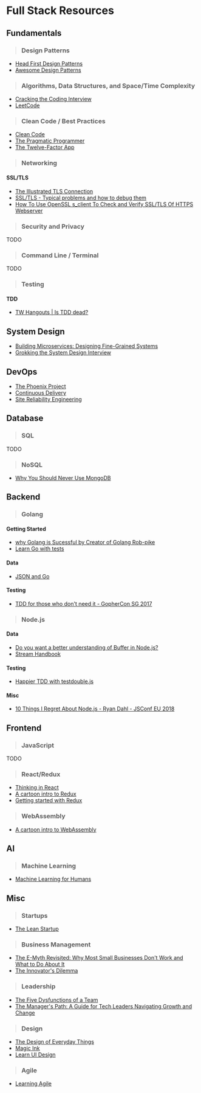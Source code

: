 # Full Stack Resources

## Fundamentals

> ### Design Patterns

- [Head First Design Patterns](https://www.amazon.com/Head-First-Design-Patterns-Brain-Friendly/dp/0596007124)
- [Awesome Design Patterns](https://github.com/DovAmir/awesome-design-patterns)

> ### Algorithms, Data Structures, and Space/Time Complexity

- [Cracking the Coding Interview](https://www.amazon.com/Cracking-Coding-Interview-Programming-Questions/dp/0984782850)
- [LeetCode](https://leetcode.com/)

> ### Clean Code / Best Practices

- [Clean Code](https://www.amazon.com/Clean-Code-Handbook-Software-Craftsmanship/dp/0132350882)
- [The Pragmatic Programmer](https://www.amazon.com/Pragmatic-Programmer-Journeyman-Master/dp/020161622X/ref=pd_lpo_sbs_14_t_1?_encoding=UTF8&psc=1&refRID=H6TFX06T5PAJ7VB2X4CJ)
- [The Twelve-Factor App](https://12factor.net/)

> ### Networking

#### SSL/TLS

- [The Illustrated TLS Connection](https://tls.ulfheim.net/)
- [SSL/TLS - Typical problems and how to debug them](https://maulwuff.de/research/ssl-debugging.html)
- [How To Use OpenSSL s_client To Check and Verify SSL/TLS Of HTTPS Webserver](https://www.poftut.com/use-openssl-s_client-check-verify-ssltls-https-webserver/)

> ### Security and Privacy

TODO

> ### Command Line / Terminal

TODO

> ### Testing

#### TDD

- [TW Hangouts | Is TDD dead?](https://www.youtube.com/watch?v=z9quxZsLcfo&list=PLJb2p0qX8R_qSRhs14CiwKuDuzERXSU8m)

## System Design

- [Building Microservices: Designing Fine-Grained Systems](https://www.amazon.com/Building-Microservices-Designing-Fine-Grained-Systems/dp/1491950358)
- [Grokking the System Design Interview](https://www.educative.io/collection/5668639101419520/5649050225344512)

## DevOps

- [The Phoenix Project](https://www.amazon.com/Phoenix-Project-DevOps-Helping-Business/dp/0988262592)
- [Continuous Delivery](https://www.amazon.com/Continuous-Delivery-Deployment-Automation-Addison-Wesley/dp/0321601912)
- [Site Reliability Engineering](https://landing.google.com/sre/books/)

## Database

> ### SQL

TODO

> ### NoSQL

- [Why You Should Never Use MongoDB](http://www.sarahmei.com/blog/2013/11/11/why-you-should-never-use-mongodb/comment-page-2/)

## Backend

> ### Golang

#### Getting Started

- [why Golang is Sucessful by Creator of Golang Rob-pike](https://www.youtube.com/watch?v=cQ7STILAS0M)
- [Learn Go with tests](https://quii.gitbook.io/learn-go-with-tests)

#### Data

- [JSON and Go](https://blog.golang.org/json-and-go)

#### Testing

- [TDD for those who don't need it - GopherCon SG 2017](https://www.youtube.com/watch?v=a6oP24CSdUg&t=482s)

> ### Node.js

#### Data

- [Do you want a better understanding of Buffer in Node.js?](https://medium.freecodecamp.org/do-you-want-a-better-understanding-of-buffer-in-node-js-check-this-out-2e29de2968e8)
- [Stream Handbook](https://github.com/substack/stream-handbook)

#### Testing

- [Happier TDD with testdouble.js](https://vimeo.com/169413322)

#### Misc

- [10 Things I Regret About Node.js - Ryan Dahl - JSConf EU 2018](https://www.youtube.com/watch?v=M3BM9TB-8yA)

## Frontend

> ### JavaScript

TODO

> ### React/Redux

- [Thinking in React](https://reactjs.org/docs/thinking-in-react.html)
- [A cartoon intro to Redux](https://code-cartoons.com/a-cartoon-intro-to-redux-3afb775501a6)
- [Getting started with Redux](https://egghead.io/courses/getting-started-with-redux)

> ### WebAssembly

- [A cartoon intro to WebAssembly](https://hacks.mozilla.org/2017/02/a-cartoon-intro-to-webassembly)

## AI

> ### Machine Learning

- [Machine Learning for Humans](https://medium.com/machine-learning-for-humans/why-machine-learning-matters-6164faf1df12)

## Misc

> ### Startups

- [The Lean Startup](https://www.amazon.com/Lean-Startup-Entrepreneurs-Continuous-Innovation/dp/0307887898)

> ### Business Management

- [The E-Myth Revisited: Why Most Small Businesses Don't Work and What to Do About It](https://www.amazon.com/Myth-Revisited-Small-Businesses-About/dp/0887307280)
- [The Innovator's Dilemma](https://www.amazon.com/Innovators-Dilemma-Revolutionary-Change-Business/dp/0062060244)

> ### Leadership

- [The Five Dysfunctions of a Team](https://www.amazon.com/Five-Dysfunctions-Team-Leadership-Fable/dp/0787960756)
- [The Manager's Path: A Guide for Tech Leaders Navigating Growth and Change](https://www.amazon.com/Managers-Path-Leaders-Navigating-Growth-ebook/dp/B06XP3GJ7F)

> ### Design

- [The Design of Everyday Things](https://www.amazon.com/Design-Everyday-Things-Donald-Norman/dp/1452654123)
- [Magic Ink](http://worrydream.com/MagicInk/)
- [Learn UI Design](https://learnui.design/)

> ### Agile

- [Learning Agile](https://www.amazon.com/Learning-Agile-Understanding-Scrum-Kanban/dp/1449331920)
